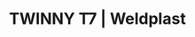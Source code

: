 ---
Link: "file:/Users/vinayakpatel/Downloads/www.weldplast.cz/sk/twinny-t7"
product_name: "TWINNY T7230 V / 3450 W, kola 50 mm, oceľové, špicaté, s kanálikom, dlhý klin"
product_id: "Obj. číslo:164.197"
title: "TWINNY T7 | Weldplast"
product_desc: "Nový model zváracieho automatu TWINNY T7 je výkonný prístroj určený pre zváranie geotextíliou s hrúbkou 0,5 až 2,5 mm. Model T7 je oproti modelu T5 navyše vybavený GPS, bezdrôtovým pripojením a LQS funkcií pre záznam a vyhodnotenie procesu zvárania.Rýchly																			: 0,8 - 8 m/min																		Výkonný																			: 3450 W																		Intuitivne																			: prehľadný displej a ovládacie prvky																		Univerzálny																			: zvára takmer všetky plastové fólie s hrúbkou 0,5 - 2,5 mm																		Suchý, čistý																			: horúci vzduch vysušuje vlhkosť a súčasne prach a nečistoty sú odfúknuté preč																		Bezuhlíkový motorOdolný a ľahko udržiavateľnýGPS, Wi-Fi, LQS"
product_specs: "Značka konformity, Trieda ochrany I, NapätieV~230, PríkonW3450, FrekvenciaHz50/60, Max. teplota°C560, Rýchlosťm/min0,8 - 8, Rozsah prietoku vzduchu%45 - 100, Rozmerymm350 x 360 x 260, Hmotnosťkg10,5"
product_downloads: "TWINNY T7/T5 - produktový list CZ																								stiahnuť																								, TWINNY T7/T5 manual - SK																								stiahnuť																								, TWINNY T7/T5 manuál - CZ																								stiahnuť																								"
href: "https://www.weldplast.cz/files/1376-twinny-t7-t5-flyer-cz.pdf, https://www.weldplast.cz/files/1376-twinny-t7-t5-flyer-cz.pdf, https://www.weldplast.cz/files/twinny-t7-t5-manual-sk.pdf, https://www.weldplast.cz/files/twinny-t7-t5-manual-sk.pdf, https://www.weldplast.cz/files/twinny-t7-t5-manual-cz.pdf, https://www.weldplast.cz/files/twinny-t7-t5-manual-cz.pdf"
accessories: "Klín dlhý, 50 mm, s kanálikomTyč vodiací dlhá (TWINNY)Pojazdový valček pre vnútorné aplikácie, novéTWINNY T5230 V / 3450 W, kola 50 mm, silikonové, tupé, bez kanálkanovéTWINNY T5230 V / 3450 W, kola 50 mm, ocelové, tupé, bez kanálika, krátky klinnovéTWINNY T5230 V / 3450 W, kola 50 mm, ocelové, tupé, bez kanálka, dlhý klinnovéTWINNY T5kola 50 mm, ocelová, špicaté, s kanálkem, krátky klínnovéTWINNY T5230 V / 3450 W, kola 50 mm, ocelové, špicaté, s kanálikom, dlhý klinnovéTWINNY T7230 V / 3450 W, kola 50 mm, silikonové, bez kanálkanovéTWINNY T7230 V / 3450 W, kola 50 mm, ocelové, tupé, bez kanálika, krátky klinnovéTWINNY T7230 V / 3450 W, kola 50 mm, ocelové, tupé, bez kanálka, dlhý klínnovéTWINNY T7230 V / 3450 W, kola 50 mm, ocelové, špicaté, s kanálikom, krátky klinnovéTWINNY T7230 V / 3450 W, kola 50 mm, oceľové, špicaté, s kanálikom, dlhý klin"
similar_products: "novéTWINNY T5230 V / 3450 W, kola 50 mm, silikonové, tupé, bez kanálkanovéTWINNY T5230 V / 3450 W, kola 50 mm, ocelové, tupé, bez kanálika, krátky klinnovéTWINNY T5230 V / 3450 W, kola 50 mm, ocelové, tupé, bez kanálka, dlhý klinnovéTWINNY T5kola 50 mm, ocelová, špicaté, s kanálkem, krátky klínnovéTWINNY T5230 V / 3450 W, kola 50 mm, ocelové, špicaté, s kanálikom, dlhý klinnovéTWINNY T7230 V / 3450 W, kola 50 mm, silikonové, bez kanálkanovéTWINNY T7230 V / 3450 W, kola 50 mm, ocelové, tupé, bez kanálika, krátky klinnovéTWINNY T7230 V / 3450 W, kola 50 mm, ocelové, tupé, bez kanálka, dlhý klínnovéTWINNY T7230 V / 3450 W, kola 50 mm, ocelové, špicaté, s kanálikom, krátky klinnovéTWINNY T7230 V / 3450 W, kola 50 mm, oceľové, špicaté, s kanálikom, dlhý klin"
---